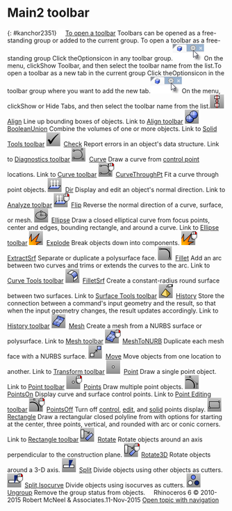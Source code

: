 ---
---


# Main2 toolbar
{: #kanchor2351}
 [![images/transparent.gif](images/transparent.gif)To open a toolbar](javascript:void(0);) Toolbars can be opened as a free-standing group or added to the current group.
To open a toolbar as a free-standing group
Click theOptionsicon in any toolbar group.![images/toolbar-howtoopen.png](images/toolbar-howtoopen.png)On the menu, clickShow Toolbar, and then select the toolbar name from the list.To open a toolbar as a new tab in the current group
Click theOptionsicon in the toolbar group where you want to add the new tab.![images/toolbar-howtoopen.png](images/toolbar-howtoopen.png)On the menu, clickShow or Hide Tabs, and then select the toolbar name from the list.![images/align.png](images/align.png) [Align](align.html) 
Line up bounding boxes of objects.
Link to [Align toolbar](align-toolbar.html) 
![images/booleanunion.png](images/booleanunion.png) [BooleanUnion](booleanunion.html) 
Combine the volumes of one or more objects.
Link to [Solid Tools toolbar](solid-tools-toolbar.html) 
![images/check.png](images/check.png) [Check](check.html) 
Report errors in an object's data structure.
Link to [Diagnostics toolbar](diagnostics-toolbar.html) 
![images/curve.png](images/curve.png) [Curve](curve.html) 
Draw a curve from [control point](controlpoint.html) locations.
Link to [Curve toolbar](curve-toolbar.html) 
![images/curvethroughpt.png](images/curvethroughpt.png) [CurveThroughPt](curvethroughpt.html) 
Fit a curve through point objects.
![images/direction.png](images/direction.png) [Dir](dir.html) 
Display and edit an object's normal direction.
Link to [Analyze toolbar](analyze-toolbar.html) 
![images/flip.png](images/flip.png) [Flip](flip.html) 
Reverse the normal direction of a curve, surface, or mesh.
![images/ellipse.png](images/ellipse.png) [Ellipse](ellipse.html) 
Draw a closed elliptical curve from focus points, center and edges, bounding rectangle, and around a curve.
Link to [Ellipse toolbar](ellipse-toolbar.html) 
![images/explode.png](images/explode.png) [Explode](explode.html) 
Break objects down into components.
![images/extractsrf-explode-rt.png](images/extractsrf-explode-rt.png) [ExtractSrf](extractsrf.html) 
Separate or duplicate a polysurface face.
![images/fillet.png](images/fillet.png) [Fillet](fillet.html) 
Add an arc between two curves and trims or extends the curves to the arc.
Link to [Curve Tools toolbar](curve-tools-toolbar.html) 
![images/filletsrf.png](images/filletsrf.png) [FilletSrf](filletsrf.html) 
Create a constant-radius round surface between two surfaces.
Link to [Surface Tools toolbar](surface-tools-toolbar.html) 
![images/history.png](images/history.png) [History](history.html) 
Store the connection between a command's input geometry and the result, so that when the input geometry changes, the result updates accordingly.
Link to [History toolbar](history-toolbar.html) 
![images/mesh.png](images/mesh.png) [Mesh](mesh.html) 
Create a mesh from a NURBS surface or polysurface.
Link to [Mesh toolbar](mesh-tools-toolbar.html) 
![images/meshtonurb.png](images/meshtonurb.png) [MeshToNURB](meshtonurb.html) 
Duplicate each mesh face with a NURBS surface.
![images/move.png](images/move.png) [Move](move.html) 
Move objects from one location to another.
Link to [Transform toolbar](transform-toolbar.html) 
![images/point.png](images/point.png) [Point](point.html) 
Draw a single point object.
Link to [Point toolbar](point-toolbar.html) 
![images/points-rt.png](images/points-rt.png) [Points](points.html) 
Draw multiple point objects.
![images/pointson.png](images/pointson.png) [PointsOn](pointson.html) 
Display curve and surface control points.
Link to [Point Editing toolbar](point-edit-toolbar.html) 
![images/pointsoff.png](images/pointsoff.png) [PointsOff](pointson.html#pointsoff) 
Turn off [control](pointson.html), [edit](pointson.html#editpton), and [solid](pointson.html#solidpton) points display.
![images/rectangle-corner.png](images/rectangle-corner.png) [Rectangle](rectangle.html) 
Draw a rectangular closed polyline from with options for starting at the center, three points, vertical, and rounded with arc or conic corners.
Link to [Rectangle toolbar](rectangle-toolbar.html) 
![images/rotate.png](images/rotate.png) [Rotate](rotate.html) 
Rotate objects around an axis perpendicular to the construction plane.
![images/rotate3d-rotate-rt.png](images/rotate3d-rotate-rt.png) [Rotate3D](rotate3d.html) 
Rotate objects around a 3-D axis.
![images/split.png](images/split.png) [Split](split.html) 
Divide objects using other objects as cutters.
![images/split-isocurve.png](images/split-isocurve.png) [Split,Isocurve](split.html#isocurve) 
Divide objects using isocurves as cutters.
![images/ungroup.png](images/ungroup.png) [Ungroup](group.html#ungroup) 
Remove the group status from objects.
&#160;
&#160;
Rhinoceros 6 © 2010-2015 Robert McNeel &amp; Associates.11-Nov-2015
 [Open topic with navigation](main2-toolbar.html) 


